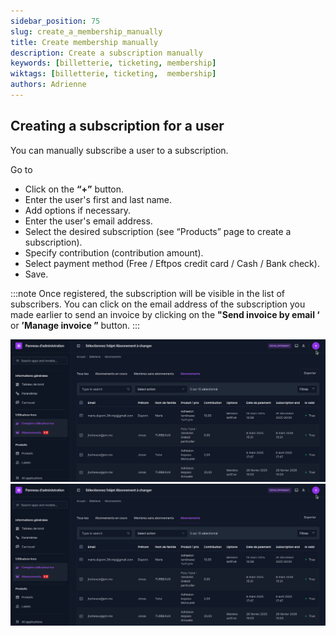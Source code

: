 ```yaml
---
sidebar_position: 75
slug: create_a_membership_manually
title: Create membership manually
description: Create a subscription manually
keywords: [billetterie, ticketing, membership]
wiktags: [billetterie, ticketing,  membership]
authors: Adrienne
---
```


## Creating a subscription for a user

You can manually subscribe a user to a subscription.

Go to 

- Click on the **“+”** button.
- Enter the user's first and last name.
- Add options if necessary.
- Enter the user's email address.
- Select the desired subscription (see “Products” page to create a subscription).
- Specify contribution (contribution amount).
- Select payment method (Free / Eftpos credit card / Cash / Bank check).
- Save.

:::note
Once registered, the subscription will be visible in the list of subscribers. You can click on the email address of the subscription you made earlier to send an invoice by clicking on the **"Send invoice by email ‘** or **’Manage invoice ”** button.
:::

![](/img/abonnement1.png)
![](/img/abonnement1.png)